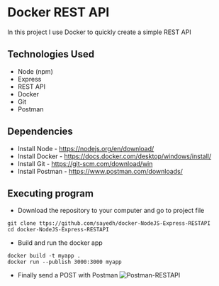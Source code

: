 # Docker REST API
In this project I use Docker to quickly create a simple REST API 

## Technologies Used
* Node (npm)
* Express
* REST API
* Docker
* Git
* Postman

## Dependencies
* Install Node - https://nodejs.org/en/download/
* Install Docker - https://docs.docker.com/desktop/windows/install/
* Install Git - https://git-scm.com/download/win
* Install Postman - https://www.postman.com/downloads/

## Executing program
* Download the repository to your computer and go to project file
```
git clone ttps://github.com/sayedh/docker-NodeJS-Express-RESTAPI
cd docker-NodeJS-Express-RESTAPI
```
* Build and run the docker app
```
docker build -t myapp .
docker run --publish 3000:3000 myapp 
```
* Finally send a POST with Postman
![Postman-RESTAPI](https://user-images.githubusercontent.com/30685241/175572358-4fa4b448-6cb1-4540-b45a-6f0ed32963fe.png)
